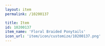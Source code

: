 ```yaml
---
layout: item
permalink: /10200137

title: Item
id: 10200137
item_name: 'Floral Braided Ponytails'
icon_url: 'item/icon/customize/10200137.png'
---
```

